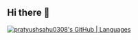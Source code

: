 ## Hi there 👋

<!--
**pratyushsahu0308/Pratyushsahu0308** is a ✨ _special_ ✨ repository because its `README.md` (this file) appears on your GitHub profile.

Here are some ideas to get you started:

- 🔭 I’m currently working on ...
- 🌱 I’m currently learning ...
- 👯 I’m looking to collaborate on ...
- 🤔 I’m looking for help with ...
- 💬 Ask me about ...
- 📫 How to reach me: ...
- 😄 Pronouns: ...
- ⚡ Fun fact: ...
-->
[![pratyushsahu0308's GitHub | Languages](https://stats.quine.sh/pratyushsahu0308/languages-over-time?theme=light)](https://quine.sh)
